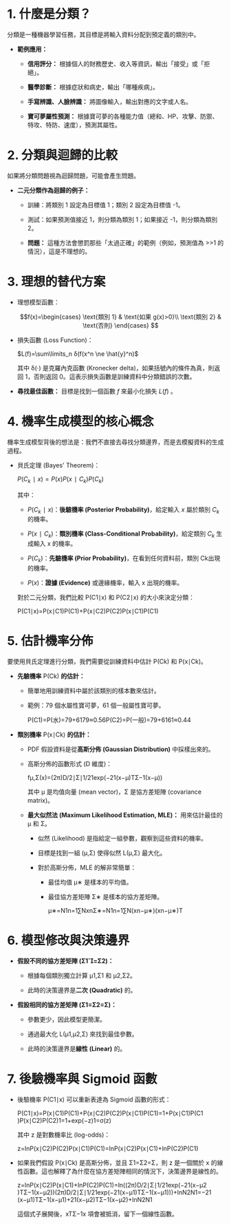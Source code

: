 

# 1. 什麼是分類？

分類是一種機器學習任務，其目標是將輸入資料分配到預定義的類別中。

- **範例應用：**
    
    - **信用評分：** 根據個人的財務歷史、收入等資訊，輸出「接受」或「拒絕」。
        
    - **醫學診斷：** 根據症狀和病史，輸出「哪種疾病」。
        
    - **手寫辨識、人臉辨識：** 將圖像輸入，輸出對應的文字或人名。
        
    - **寶可夢屬性預測：** 根據寶可夢的各種能力值（總和、HP、攻擊、防禦、特攻、特防、速度），預測其屬性。
        

# 2. 分類與迴歸的比較

如果將分類問題視為迴歸問題，可能會產生問題。

- **二元分類作為迴歸的例子：**
    
    - 訓練：將類別 1 設定為目標值 1；類別 2 設定為目標值 -1。
        
    - 測試：如果預測值接近 1，則分類為類別 1；如果接近 -1，則分類為類別 2。
        
    - **問題：** 這種方法會懲罰那些「太過正確」的範例（例如，預測值為 >>1 的情況），這是不理想的。
        

# 3. 理想的替代方案

- 理想模型函數：
    
    $$f(x)=\begin{cases}
    \text{類別 1} & \text{如果 g(x)>0}\\
    \text{類別 2}​ & \text{否則}
    \end{cases}
    $$ 
- 損失函數 (Loss Function)：
    
    $L(f)=\sum\limits_n ​δ(f(x^n \ne \hat{y}^​n)$
    
    其中 δ(⋅) 是克羅內克函數 (Kronecker delta)，如果括號內的條件為真，則返回 1，否則返回 0。這表示損失函數是訓練資料中分類錯誤的次數。
    
- **尋找最佳函數：** 目標是找到一個函數 $f$ 來最小化損失 $L(f)$ 。
    

# 4. 機率生成模型的核心概念

機率生成模型背後的想法是：我們不直接去尋找分類邊界，而是去模擬資料的生成過程。

- 貝氏定理 (Bayes' Theorem)：
    
    $P(C_k​∣x)=P(x)P(x∣C_k​)P(C_k​)​$
    
    其中：
    
    - $P(C_k​∣x)$：**後驗機率 (Posterior Probability)**，給定輸入 $x$ 屬於類別 $C_k$​ 的機率。
        
    - $P(x∣C_k​)$：**類別機率 (Class-Conditional Probability)**，給定類別 $C_k$​ 生成輸入 x 的機率。
        
    - $P(C_k​)$：**先驗機率 (Prior Probability)**，在看到任何資料前，類別 Ck​ 出現的機率。
        
    - $P(x)$：**證據 (Evidence)** 或邊緣機率，輸入 x 出現的機率。
        
    
    對於二元分類，我們比較 P(C1​∣x) 和 P(C2​∣x) 的大小來決定分類：
    
    P(C1​∣x)=P(x∣C1​)P(C1​)+P(x∣C2​)P(C2​)P(x∣C1​)P(C1​)​

# 5. 估計機率分佈

要使用貝氏定理進行分類，我們需要從訓練資料中估計 P(Ck​) 和 P(x∣Ck​)。

- **先驗機率** P(Ck​) **的估計：**
    
    - 簡單地用訓練資料中屬於該類別的樣本數來估計。
        
    - 範例：79 個水屬性寶可夢，61 個一般屬性寶可夢。
        
        P(C1​)=P(水)=79+6179​≈0.56P(C2​)=P(一般)=79+6161​≈0.44
- **類別機率** P(x∣Ck​) **的估計：**
    
    - PDF 假設資料是從**高斯分佈 (Gaussian Distribution)** 中採樣出來的。
        
    - 高斯分佈的函數形式 (D 維度)：
        
        fμ,Σ​(x)=(2π)D/2∣Σ∣1/21​exp(−21​(x−μ)TΣ−1(x−μ))
        
        其中 μ 是均值向量 (mean vector)，Σ 是協方差矩陣 (covariance matrix)。
        
    - **最大似然法 (Maximum Likelihood Estimation, MLE)：** 用來估計最佳的 μ 和 Σ。
        
        - 似然 (Likelihood) 是指給定一組參數，觀察到這些資料的機率。
            
        - 目標是找到一組 (μ,Σ) 使得似然 L(μ,Σ) 最大化。
            
        - 對於高斯分佈，MLE 的解非常簡單：
            
            - 最佳均值 μ∗ 是樣本的平均值。
                
            - 最佳協方差矩陣 Σ∗ 是樣本的協方差矩陣。
                
                μ∗=N1​n=1∑N​xnΣ∗=N1​n=1∑N​(xn−μ∗)(xn−μ∗)T

# 6. 模型修改與決策邊界

- **假設不同的協方差矩陣 (**Σ1​=Σ2​**)：**
    
    - 根據每個類別獨立計算 μ1​,Σ1​ 和 μ2​,Σ2​。
        
    - 此時的決策邊界是**二次 (Quadratic)** 的。
        
- **假設相同的協方差矩陣 (**Σ1​=Σ2​=Σ**)：**
    
    - 參數更少，因此模型更簡潔。
        
    - 通過最大化 L(μ1​,μ2​,Σ) 來找到最佳參數。
        
    - 此時的決策邊界是**線性 (Linear)** 的。
        

# 7. 後驗機率與 Sigmoid 函數

- 後驗機率 P(C1​∣x) 可以重新表達為 Sigmoid 函數的形式：
    
    P(C1​∣x)=P(x∣C1​)P(C1​)+P(x∣C2​)P(C2​)P(x∣C1​)P(C1​)​=1+P(x∣C1​)P(C1​)P(x∣C2​)P(C2​)​1​=1+exp(−z)1​=σ(z)
    
    其中 z 是對數機率比 (log-odds)：
    
    z=lnP(x∣C2​)P(C2​)P(x∣C1​)P(C1​)​=lnP(x∣C2​)P(x∣C1​)​+lnP(C2​)P(C1​)​
- 如果我們假設 P(x∣Ck​) 是高斯分佈，並且 Σ1​=Σ2​=Σ，則 z 是一個關於 x 的線性函數。這也解釋了為什麼在協方差矩陣相同的情況下，決策邊界是線性的。
    
    z=lnP(x∣C2​)P(x∣C1​)​+lnP(C2​)P(C1​)​=ln((2π)D/2∣Σ∣1/21​exp(−21​(x−μ2​)TΣ−1(x−μ2​))(2π)D/2∣Σ∣1/21​exp(−21​(x−μ1​)TΣ−1(x−μ1​))​)+lnN2​N1​​=−21​(x−μ1​)TΣ−1(x−μ1​)+21​(x−μ2​)TΣ−1(x−μ2​)+lnN2​N1​​
    
    這個式子展開後，xTΣ−1x 項會被抵消，留下一個線性函數。